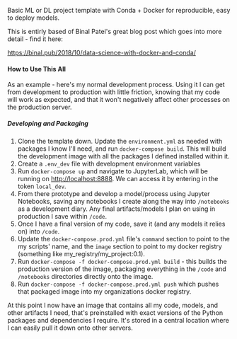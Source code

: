 Basic ML or DL project template with Conda + Docker for reproducible, easy to deploy models.

This is entirly based of Binal Patel's great blog post which goes into more detail - find it here:

https://binal.pub/2018/10/data-science-with-docker-and-conda/

#### How to Use This All

As an example - here's my normal development process. Using it I can get from development to production with little friction, knowing that my code will work as expected, and that it won't negatively affect other processes on the production server.

##### Developing and Packaging

1. Clone the template down. Update the `environment.yml` as needed with packages I know I'll need, and run `docker-compose build`. This will build the development image with all the packages I defined installed within it.
2. Create a `.env_dev` file with development environment variables
3. Run `docker-compose up` and navigate to JupyterLab, which will be running on [http://localhost:8888](http://localhost:8888). We can access it by entering in the token `local_dev`.
4. From there prototype and develop a model/process using Jupyter Notebooks, saving any notebooks I create along the way into `/notebooks` as a development diary. Any final artifacts/models I plan on using in production I save within `/code`.
5. Once I have a final version of my code, save it (and any models it relies on) into `/code`.
6. Update the `docker-compose.prod.yml` file's `command` section to point to the my scripts' name, and the `image` section to point to my docker registry (something like my_registry/my_project:0.1).
7. Run `docker-compose -f docker-compose.prod.yml build` - this builds the production version of the image, packaging everything in the `/code` and `/notebooks` directories directly onto the image.
8. Run `docker-compose -f docker-compose.prod.yml push` which pushes that packaged image into my organizations docker registry.

At this point I now have an image that contains all my code, models, and other artifacts I need, that's preinstalled with exact versions of the Python packages and dependencies I require. It's stored in a central location where I can easily pull it down onto other servers.
